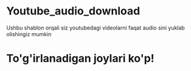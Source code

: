 # Youtube_audio_download
Ushbu shablon orqali siz youtubedagi videolarni faqat audio sini yuklab olishingiz mumkin    

# To'g'irlanadigan joylari ko'p!
